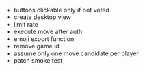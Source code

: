 - buttons clickable only if not voted
- create desktop view
- limit rate
- execute move after auth
- emoji export function
- remove game id
- assume only one move candidate per player
- patch smoke test
